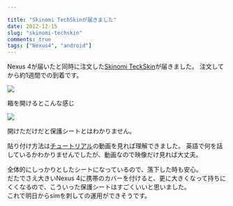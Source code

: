 ```yaml
---

title: "Skinomi TechSkinが届きました"
date: 2012-12-15
slug: "skinomi-techskin"
comments: true
tags: ["Nexus4", "android"]
---
```

Nexus 4が届いたと同時に注文した[Skinomi TeckSkin](http://www.skinomi.com/sk12039-lg-nexus-4-skin-protector.html)が届きました。
注文してから約1週間での到着です。

<!--more-->

![](http://img.f.hatena.ne.jp/images/fotolife/m/mursts/20121214/20121214204219.jpg)

箱を開けるとこんな感じ

![](http://img.f.hatena.ne.jp/images/fotolife/m/mursts/20121214/20121214204312.jpg)

開けただけだと保護シートとはわかりません。 

貼り付け方法は[チュートリアル](http://www.youtube.com/watch?v=SKKZwzhFmfA)の動画を見れば理解できました。 
英語で何を話しているかわかりませんでしたが、動画なので映像だけ見れば大丈夫。


全体的にしっかりとしたシートになっているので、落下した時も安心。  
だたでさえ大きいNexus 4に携帯のカバーを付けると、更に大きくなって持ちにくくなるので、こういった保護シートはすごくいいと思いました。  
これで明日からsimを刺しての運用ができそうです。

